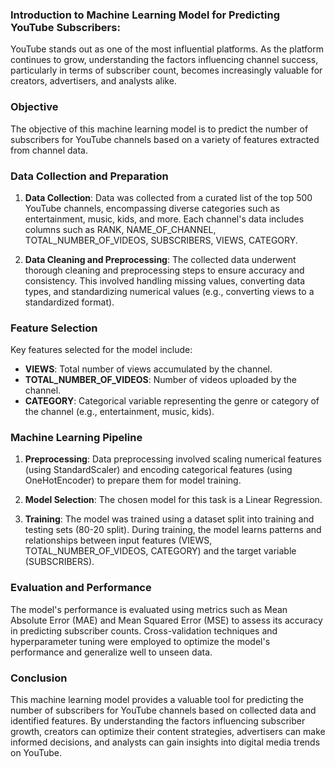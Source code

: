 ### Introduction to Machine Learning Model for Predicting YouTube Subscribers:

YouTube stands out as one of the most influential platforms. As the platform continues to grow, understanding the factors influencing channel success, particularly in terms of subscriber count, becomes increasingly valuable for creators, advertisers, and analysts alike.

### Objective

The objective of this machine learning model is to predict the number of subscribers for YouTube channels based on a variety of features extracted from channel data.

### Data Collection and Preparation

1. **Data Collection**: Data was collected from a curated list of the top 500 YouTube channels, encompassing diverse categories such as entertainment, music, kids, and more. Each channel's data includes columns such as RANK, NAME_OF_CHANNEL, TOTAL_NUMBER_OF_VIDEOS, SUBSCRIBERS, VIEWS, CATEGORY.

   
3. **Data Cleaning and Preprocessing**: The collected data underwent thorough cleaning and preprocessing steps to ensure accuracy and consistency. This involved handling missing values, converting data types, and standardizing numerical values (e.g., converting views to a standardized format).

### Feature Selection

Key features selected for the model include:
- **VIEWS**: Total number of views accumulated by the channel.
- **TOTAL_NUMBER_OF_VIDEOS**: Number of videos uploaded by the channel.
- **CATEGORY**: Categorical variable representing the genre or category of the channel (e.g., entertainment, music, kids).

### Machine Learning Pipeline

1. **Preprocessing**: Data preprocessing involved scaling numerical features (using StandardScaler) and encoding categorical features (using OneHotEncoder) to prepare them for model training.

2. **Model Selection**: The chosen model for this task is a Linear Regression.

3. **Training**: The model was trained using a dataset split into training and testing sets (80-20 split). During training, the model learns patterns and relationships between input features (VIEWS, TOTAL_NUMBER_OF_VIDEOS, CATEGORY) and the target variable (SUBSCRIBERS).

### Evaluation and Performance

The model's performance is evaluated using metrics such as Mean Absolute Error (MAE) and Mean Squared Error (MSE) to assess its accuracy in predicting subscriber counts. Cross-validation techniques and hyperparameter tuning were employed to optimize the model's performance and generalize well to unseen data.

### Conclusion

This machine learning model provides a valuable tool for predicting the number of subscribers for YouTube channels based on collected data and identified features. By understanding the factors influencing subscriber growth, creators can optimize their content strategies, advertisers can make informed decisions, and analysts can gain insights into digital media trends on YouTube.
